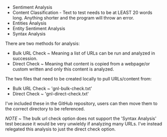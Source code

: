 - Sentiment Analysis
- Content Classification - Text to test needs to be at LEAST 20 words long. Anything shorter and the program will throw an error.
- Entities Analysis
- Entity Sentiment Analysis
- Syntax Analysis


There are two methods for analysis:
- Bulk URL Check ~ Meaning a list of URLs can be run and analyzed in succession.
- Direct Check ~ Meaning that content is copied from a webpage/or custom written and only this content is analyzed.

The two files that need to be created locally to pull URLs/content from:
- Bulk URL Check ~ 'gnl-bulk-check.txt'
- Direct Check ~ 'gnl-direct-check.txt'

I've included these in the GitHub repository, users can then move them to the correct directory to be referenced.

*NOTE* ~ The bulk url check option does not support the 'Syntax Analysis' test because it would be very unwieldy if analyzing many URLs. I've instead relegated this analysis to just the direct check option.